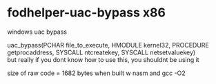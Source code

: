 # fodhelper-uac-bypass x86
windows uac bypass  
  
uac_bypass(PCHAR file_to_execute, HMODULE kernel32, PROCEDURE getprocaddress, SYSCALL ntcreatekey, SYSCALL netsetvaluekey)  
but really if you dont know how to use this, you shouldnt be using it  
  
size of raw code = 1682 bytes when built w nasm and gcc -O2
